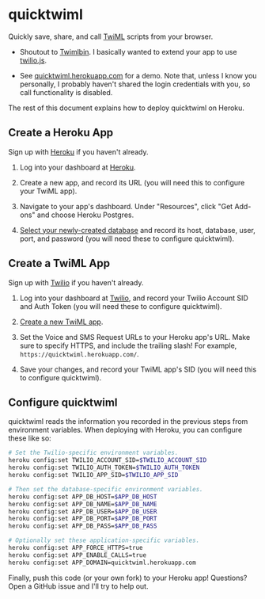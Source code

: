 quicktwiml
==========

Quickly save, share, and call
[TwiML](https://www.twilio.com/docs/api/twiml) scripts from your browser.

* Shoutout to [Twimlbin](http://twimlbin.com/). I basically wanted to extend
  your app to use [twilio.js](http://www.twilio.com/docs/client/twilio-js).

* See [quicktwiml.herokuapp.com](https://quicktwiml.herokuapp.com) for a demo.
  Note that, unless I know you personally, I probably haven't shared the login
  credentials with you, so call functionality is disabled.

The rest of this document explains how to deploy quicktwiml on Heroku.

Create a Heroku App
-------------------

Sign up with [Heroku](https://www.heroku.com/) if you haven't already.

1. Log into your dashboard at [Heroku](https://dashboard.heroku.com/apps).

2. Create a new app, and record its URL (you will need this to configure your
   TwiML app).

3. Navigate to your app's dashboard. Under "Resources", click "Get Add-ons" and
   choose Heroku Postgres.

4. [Select your newly-created database](https://postgres.heroku.com/databases)
   and record its host, database, user, port, and password (you will need 
   these to configure quicktwiml).

Create a TwiML App
------------------

Sign up with [Twilio](https://www.twilio.com) if you haven't already.

1. Log into your dashboard at [Twilio](https://www.twilio.com), and record your
   Twilio Account SID and Auth Token (you will need these to configure
   quicktwiml).

2. [Create a new TwiML app](https://www.twilio.com/user/account/apps/add).

3. Set the Voice and SMS Request URLs to your Heroku app's URL. Make sure to
   specify HTTPS, and include the trailing slash! For example,
   `https://quicktwiml.herokuapp.com/`.

4. Save your changes, and record your TwiML app's SID (you will need this to
   configure quicktwiml).

Configure quicktwiml
--------------------

quicktwiml reads the information you recorded in the previous steps from
environment variables. When deploying with Heroku, you can configure these like
so:

```sh
# Set the Twilio-specific environment variables.
heroku config:set TWILIO_ACCOUNT_SID=$TWILIO_ACCOUNT_SID
heroku config:set TWILIO_AUTH_TOKEN=$TWILIO_AUTH_TOKEN
heroku config:set TWILIO_APP_SID=$TWILIO_APP_SID

# Then set the database-specific environment variables.
heroku config:set APP_DB_HOST=$APP_DB_HOST
heroku config:set APP_DB_NAME=$APP_DB_NAME
heroku config:set APP_DB_USER=$APP_DB_USER
heroku config:set APP_DB_PORT=$APP_DB_PORT
heroku config:set APP_DB_PASS=$APP_DB_PASS

# Optionally set these application-specific variables.
heroku config:set APP_FORCE_HTTPS=true
heroku config:set APP_ENABLE_CALLS=true
heroku config:set APP_DOMAIN=quicktwiml.herokuapp.com
```

Finally, push this code (or your own fork) to your Heroku app! Questions? Open
a GitHub issue and I'll try to help out.
